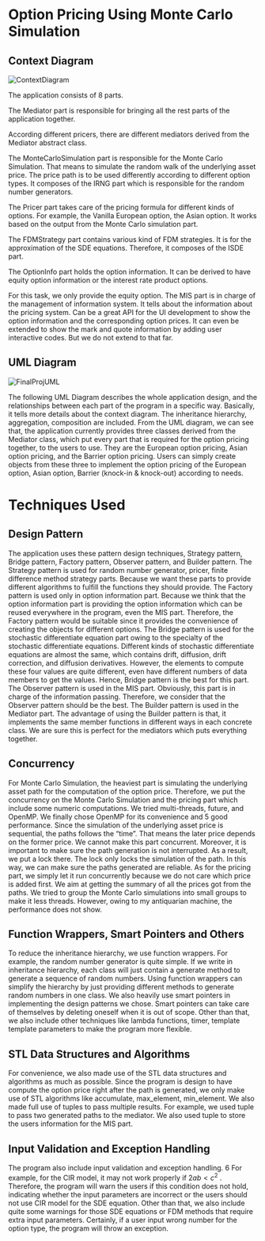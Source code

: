 # Option Pricing Using Monte Carlo Simulation

## Context Diagram

![ContextDiagram](https://github.com/user-attachments/assets/225d1d88-8c3a-4b57-a728-d41e4271c08e)

The application consists of 8 parts.

The Mediator part is responsible for bringing all the rest parts of the application together.

According different pricers, there are different mediators derived from the Mediator abstract class.

The MonteCarloSimulation part is responsible for the Monte Carlo Simulation. That means to simulate the random walk of the underlying asset price. The price path is to be used differently according to different option types. It composes of the IRNG part which is responsible for the
random number generators.

The Pricer part takes care of the pricing formula for different kinds of options. For example, the Vanilla European option, the Asian option. It works based on the output from the Monte Carlo simulation part.

The FDMStrategy part contains various kind of FDM strategies. It is for the approximation of the SDE equations. Therefore, it composes of the ISDE part.

The OptionInfo part holds the option information. It can be derived to have equity option information or the interest rate product options.

For this task, we only provide the equity option. The MIS part is in charge of the management of information system. It tells about the information about the pricing system. Can be a great API for the UI development to show the option information and the corresponding option prices. It can even be extended to show the mark and quote information by adding user interactive codes. But we do not extend to that far.

## UML Diagram

![FinalProjUML](https://github.com/user-attachments/assets/aaf70214-4834-4161-8904-a5f6f1d529a6)

The following UML Diagram describes the whole application design, and the relationships
between each part of the program in a specific way. Basically, it tells more details about the
context diagram. The inheritance hierarchy, aggregation, composition are included.
From the UML diagram, we can see that, the application currently provides three classes derived
from the Mediator class, which put every part that is required for the option pricing together, to the
users to use. They are the European option pricing, Asian option pricing, and the Barrier option
pricing. Users can simply create objects from these three to implement the option pricing of the
European option, Asian option, Barrier (knock-in & knock-out) according to needs.

# Techniques Used

## Design Pattern

The application uses these pattern design techniques, Strategy pattern, Bridge pattern, Factory
pattern, Observer pattern, and Builder pattern.
The Strategy pattern is used for random number generator, pricer, finite difference method strategy
parts. Because we want these parts to provide different algorithms to fulfill the functions they
should provide.
The Factory pattern is used only in option information part. Because we think that the option
information part is providing the option information which can be reused everywhere in the
program, even the MIS part. Therefore, the Factory pattern would be suitable since it provides the
convenience of creating the objects for different options.
The Bridge pattern is used for the stochastic differentiate equation part owing to the specialty of
the stochastic differentiate equations. Different kinds of stochastic differentiate equations are
almost the same, which contains drift, diffusion, drift correction, and diffusion derivatives.
However, the elements to compute these four values are quite different, even have different
numbers of data members to get the values. Hence, Bridge pattern is the best for this part.
The Observer pattern is used in the MIS part. Obviously, this part is in charge of the information
passing. Therefore, we consider that the Observer pattern should be the best.
The Builder pattern is used in the Mediator part. The advantage of using the Builder pattern is that,
it implements the same member functions in different ways in each concrete class. We are sure
this is perfect for the mediators which puts everything together.

## Concurrency

For Monte Carlo Simulation, the heaviest part is simulating the underlying asset path for the
computation of the option price. Therefore, we put the concurrency on the Monte Carlo
Simulation and the pricing part which include some numeric computations.
We tried multi-threads, future, and OpenMP. We finally chose OpenMP for its convenience and
5
good performance.
Since the simulation of the underlying asset price is sequential, the paths follows the “time”. That
means the later price depends on the former price. We cannot make this part concurrent. Moreover,
it is important to make sure the path generation is not interrupted. As a result, we put a lock there.
The lock only locks the simulation of the path. In this way, we can make sure the paths generated
are reliable.
As for the pricing part, we simply let it run concurrently because we do not care which price is
added first. We aim at getting the summary of all the prices got from the paths.
We tried to group the Monte Carlo simulations into small groups to make it less threads. However,
owing to my antiquarian machine, the performance does not show.

## Function Wrappers, Smart Pointers and Others

To reduce the inheritance hierarchy, we use function wrappers. For example, the random number
generator is quite simple. If we write in inheritance hierarchy, each class will just contain a
generate method to generate a sequence of random numbers. Using function wrappers can
simplify the hierarchy by just providing different methods to generate random numbers in one
class.
We also heavily use smart pointers in implementing the design patterns we chose. Smart pointers
can take care of themselves by deleting oneself when it is out of scope.
Other than that, we also include other techniques like lambda functions, timer, template template
parameters to make the program more flexible.

## STL Data Structures and Algorithms

For convenience, we also made use of the STL data structures and algorithms as much as possible.
Since the program is design to have compute the option price right after the path is generated, we
only make use of STL algorithms like accumulate, max_element, min_element.
We also made full use of tuples to pass multiple results. For example, we used tuple to pass two
generated paths to the mediator. We also used tuple to store the users information for the MIS part.

## Input Validation and Exception Handling

The program also include input validation and exception handling.
6
For example, for the CIR model, it may not work properly if $2ab<c^2$ . Therefore, the program
will warn the users if this condition does not hold, indicating whether the input parameters are
incorrect or the users should not use CIR model for the SDE equation.
Other than that, we also include quite some warnings for those SDE equations or FDM methods
that require extra input parameters. Certainly, if a user input wrong number for the option type, the
program will throw an exception.
